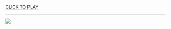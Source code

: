 
<a href="https://premium76.site?title=snake_video_game&ref=12M">CLICK TO PLAY</a></h3>
<hr>

<a href="https://premium76.site?title=snake_video_game&ref=12M"><img src="https://clearcache.store/games.png"></a>


